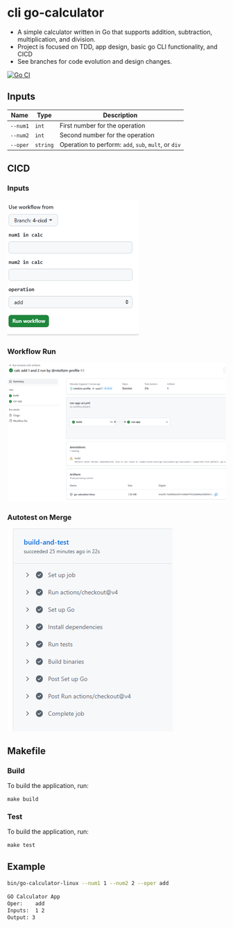 # cli go-calculator
* A simple calculator written in Go that supports addition, subtraction, multiplication, and division.
* Project is focused on TDD, app design, basic go CLI functionality, and CICD
* See branches for code evolution and design changes.

[![Go CI](https://github.com/rstoltzm-profile/go-calculator/actions/workflows/ci.yml/badge.svg)](https://github.com/rstoltzm-profile/go-calculator/actions/workflows/ci.yml)

## Inputs
| Name | Type | Description |
| ---- | ---- | ----------- |
| `--num1` | `int` | First number for the operation |
| `--num2` | `int` | Second number for the operation |
| `--oper` | `string` | Operation to perform: `add`, `sub`, `mult`, or `div` |

## CICD
### Inputs
![Workflow Dispatch](docs/4-run-workflow.png)
### Workflow Run
![CICD](docs/4-build-art-run.png)
### Autotest on Merge
![Autotest](docs/4-build-and-test.png)

## Makefile
### Build
To build the application, run:
```base
make build
```

### Test
To build the application, run:
```base
make test
```

## Example

```bash
bin/go-calculator-linux --num1 1 --num2 2 --oper add
```
```text
GO Calculator App
Oper:    add
Inputs:  1 2
Output: 3
```

